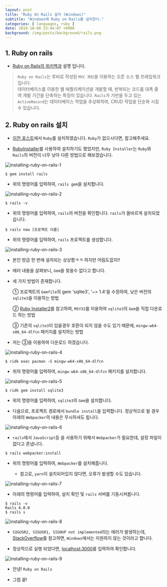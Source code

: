 ```yaml
---
layout: post
title: "Ruby On Rails 설치 (Windows)"
subtitle: "Windows에 Ruby on Rails를 설치한다."
categories: [ languages, ruby ]
date: 2019-10-08 23:44:07 +0900
background: /img/posts/background/rails.png
---
```


## 1. Ruby on rails

- [Ruby on Rails의 위키백과](https://ko.wikipedia.org/wiki/%EB%A3%A8%EB%B9%84_%EC%98%A8_%EB%A0%88%EC%9D%BC%EC%A6%88) 설명 입니다.

> `Ruby on Rails`는 루비로 작성된 `MVC 패턴`을 이용하는 오픈 소스 웹 프레임워크입니다.  
> 데이터베이스를 이용한 웹 애플리케이션을 개발할 때, 반복되는 코드를 대폭 줄여 개발 기간을 단축하는 특징이 있습니다. `Rails`가 기반을 두고 있는 `ActiveRecord`는 데이터베이스 작업을 추상화하여, CRUD 작업을 단순화 시킬 수 있습니다.

## 2. Ruby on rails 설치

- [이전 포스트](../../../2019/10/04/installing-ruby.html)에서 `Ruby`를 설치하였습니다. `Ruby`가 없으시다면, 참고해주세요.

- [RubyInstaller](http://railsinstaller.org/en)를 사용하여 설치하기도 했었지만, `Ruby Installer`는 `Ruby`와 `Rails`의 버전이 너무 낮아 다른 방법으로 해보겠습니다.

![installing-ruby-on-rails-1](/img/posts/languages/ruby/installing-ruby-on-rails-1.png)

```console
$ gem install rails
```

- 위의 명령어를 입력하여, `rails gem`을 설치합니다.

![installing-ruby-on-rails-2](/img/posts/languages/ruby/installing-ruby-on-rails-2.png)

```console
$ rails -v
```

- 위의 명령어를 입력하여, `rails`의 버전을 확인합니다. `rails`가 올바르게 설치되었습니다.

```console
$ rails new [프로젝트 이름]
```

- 위의 명령어를 입력하여, `rails` 프로젝트를 생성합니다.

![installing-ruby-on-rails-3](/img/posts/languages/ruby/installing-ruby-on-rails-3.png)

- 본인 방금 한 번에 설치되는 상상함ㅋㅋ 하지만 어림도없지!!

- 에러 내용을 살펴보니, `Gem`을 찾을수 없다고 합니다. 

- 세 가지 방법이 존재합니다. 

  ① 프로젝트의 `Gemfile`의 gem 'sqlite3', '~> 1.4'을 수정하여, 낮은 버전의 `sqlite3`을 이용하는 방법

  ② [Ruby Installer2](https://github.com/oneclick/rubyinstaller2#install-gems-with-c-extensions-and-additional-library-dependencies)를 참고하여, `MSY32`를 이용하여 `sqlite3`의 `Gem`을 직접 다운로드 하는 방법

  ③ 기존의 `sqlite3`이 있을경우 호환이 되지 않을 수도 있기 때문에, `mingw-w64-x86_64-dlfcn` 패키지를 설치하는 방법

- 저는 ③을 이용하여 다운로드 하겠습니다.

![installing-ruby-on-rails-4](/img/posts/languages/ruby/installing-ruby-on-rails-4.png)

```console
$ ridk exec pacman -S mingw-w64-x86_64-dlfcn
```

- 위의 명령어를 입력하여, `mingw-w64-x86_64-dlfcn` 패키지를 설치합니다.

![installing-ruby-on-rails-5](/img/posts/languages/ruby/installing-ruby-on-rails-5.png)

```console
$ ridk gem install sqlite3
```

- 위의 명령어를 입력하여, `sqlite3`의 `Gem`을 설치합니다.

- 다음으로, 프로젝트 경로에서 `bundle install`을 입력합니다. 정상적으로 될 경우 아래의 `Webpacker`의 내용은 무시하셔도 됩니다.

![installing-ruby-on-rails-6](/img/posts/languages/ruby/installing-ruby-on-rails-6.png)

- `rails`에서 `JavaScript`등 을 사용하기 위해서 `Webpacker`가 필요한데, 설정 파일이 없다고 혼냅니다.

```console
$ rails webpacker:install
```

- 위의 명령어를 입력하여, `Webpacker`를 설치해줍니다.

  - 참고로, `yarn`이 설치되어있지 않다면, 오류가 발생할 수도 있습니다.

![installing-ruby-on-rails-7](/img/posts/languages/ruby/installing-ruby-on-rails-7.png)

- 아래의 명령어를 입력하여, 설치 확인 및 `rails` 서버를 기동시켜봅니다.

```console
$ rails -v
Rails 6.0.0
$ rails s
```

![installing-ruby-on-rails-8](/img/posts/languages/ruby/installing-ruby-on-rails-8.png)

- `SIGUSR2, SIGUSR1, SIGHUP not implemented`라는 에러가 발생하는데, [StackOverflow](https://stackoverflow.com/questions/42808125/implications-of-sigusr2-not-implemented-signal-based-restart-unavailable)를 참고하면, `Windows`에서는 지원하지 않는 것이라고 합니다.

- 정상적으로 실행 되었다면, [localhost:3000](localhost:3000)를 입력하여 확인합니다.

![installing-ruby-on-rails-9](/img/posts/languages/ruby/installing-ruby-on-rails-9.png)

- 안녕! `Ruby on Rails`

- 그럼 끝!
